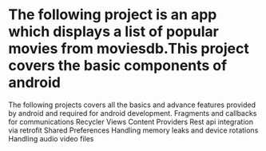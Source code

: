 # The following project is an app which displays a list of popular movies from moviesdb.This project covers the basic components of android
The following projects covers all the basics and advance features provided by android and required for android development.
Fragments and callbacks for communications
Recycler Views
Content Providers
Rest api integration via retrofit
Shared Preferences
Handling memory leaks and device rotations
Handling audio video files
